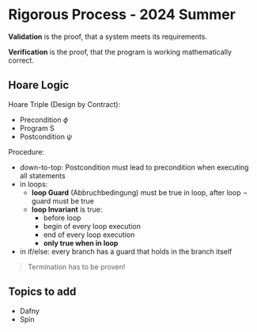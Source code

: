 # Rigorous Process - 2024 Summer

**Validation** is the proof, that a system meets its requirements.

**Verification** is the proof, that the program is working mathematically correct.

## Hoare Logic

Hoare Triple (Design by Contract):

- Precondition $\phi$
- Program S
- Postcondition $\psi$

Procedure:

- down-to-top: Postcondition must lead to precondition when executing all statements
- in loops:
  - **loop Guard** (Abbruchbedingung) must be true in loop, after loop $\neg$ guard must be true
  - **loop Invariant** is true:
    - before loop
    - begin of every loop execution
    - end of every loop execution
    - **only true when in loop**
- in if/else: every branch has a guard that holds in the branch itself

> Termination has to be proven!

## Topics to add

- Dafny
- Spin
